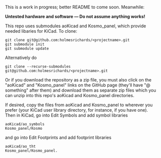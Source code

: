 This is a work in progress; better README to come soon. Meanwhile:

**Untested hardware and software — Do not assume anything works!**

This repo uses submodules aoKicad and Kosmo_panel, which provide needed libaries for KiCad. To clone:

```
git clone git@github.com:holmesrichards/<projectname>.git
git submodule init
git submodule update
```


Alternatively do

```
git clone --recurse-submodules git@github.com:holmesrichards/<projectname>.git
```

Or if you download the repository as a zip file, you must also click on the "aoKicad" and "Kosmo\_panel" links on the GitHub page (they'll have "@ something" after them) and download them as separate zip files which you can unzip into this repo's aoKicad and Kosmo\_panel directories.

If desired, copy the files from aoKicad and Kosmo\_panel to wherever you prefer (your KiCad user library directory, for instance, if you have one). Then in KiCad, go into Edit Symbols and add symbol libraries 

```
aoKicad/ao_symbols
Kosmo_panel/Kosmo
```
and go into Edit Footprints and add footprint libraries 
```
aoKicad/ao_tht
Kosmo_panel/Kosmo_panel.
```

